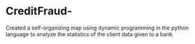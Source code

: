 # CreditFraud-
Created a self-organizing map using dynamic programming in the python language to analyze the statistics of the client data given to a bank
